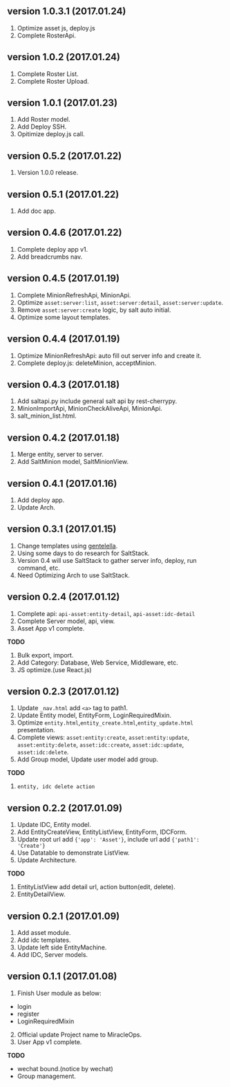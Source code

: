 ## version 1.0.3.1 (2017.01.24)

1. Optimize asset js, deploy.js
2. Complete RosterApi.

## version 1.0.2 (2017.01.24)

1. Complete Roster List.
2. Complete Roster Upload.

## version 1.0.1 (2017.01.23)

1. Add Roster model.
2. Add Deploy SSH.
3. Opitimize deploy.js call.

## version 0.5.2 (2017.01.22)

1. Version 1.0.0 release.

## version 0.5.1 (2017.01.22)

1. Add doc app.

## version 0.4.6 (2017.01.22)

1. Complete deploy app v1.
2. Add breadcrumbs nav.

## version 0.4.5 (2017.01.19)

1. Complete MinionRefreshApi, MinionApi.
2. Optimize `asset:server:list`, `asset:server:detail`, `asset:server:update`.
3. Remove `asset:server:create` logic, by salt auto initial.
4. Optimize some layout templates.

## version 0.4.4 (2017.01.19)

1. Optimize MinionRefreshApi: auto fill out server info and create it.
2. Complete deploy.js: deleteMinion, acceptMinion.

## version 0.4.3 (2017.01.18)

1. Add saltapi.py include general salt api by rest-cherrypy.
2. MinionImportApi, MinionCheckAliveApi, MinionApi.
3. salt\_minion\_list.html.

## version 0.4.2 (2017.01.18)

1. Merge entity, server to server.
2. Add SaltMinion model, SaltMinionView.

## version 0.4.1 (2017.01.16)

1. Add deploy app.
2. Update Arch.

## version 0.3.1 (2017.01.15)

1. Change templates using [gentelella](https://github.com/puikinsh/gentelella).
2. Using some days to do research for SaltStack.
3. Version 0.4 will use SaltStack to gather server info, deploy, run command, etc.
4. Need Optimizing Arch to use SaltStack.

## version 0.2.4 (2017.01.12)

1. Complete api: `api-asset:entity-detail`, `api-asset:idc-detail`
2. Complete Server model, api, view.
3. Asset App v1 complete.

**TODO**
1. Bulk export, import.
2. Add Category: Database, Web Service, Middleware, etc.
3. JS optimize.(use React.js)

## version 0.2.3 (2017.01.12)

1. Update `_nav.html` add `<a>` tag to path1.
2. Update Entity model, EntityForm, LoginRequiredMixin.
3. Optimize `entity.html`,`entity_create.html`,`entity_update.html` presentation. 
4. Complete views: `asset:entity:create`, `asset:entity:update`, `asset:entity:delete`, `asset:idc:create`, `asset:idc:update`, `asset:idc:delete`.
5. Add Group model, Update user model add group.

**TODO**
1. `entity, idc delete action`

## version 0.2.2 (2017.01.09)

1. Update IDC, Entity model.
2. Add EntityCreateView, EntityListView, EntityForm, IDCForm.
3. Update root url add `{'app': 'Asset'}`, include url add `{'path1': 'Create'}`
4. Use Datatable to demonstrate ListView.
5. Update Architecture.

**TODO**

1. EntityListView add detail url, action button(edit, delete).
2. EntityDetailView.

## version 0.2.1 (2017.01.09)

1. Add asset module.
2. Add idc templates.
3. Update left side EntityMachine.
4. Add IDC, Server models.

## version 0.1.1 (2017.01.08)

1. Finish User module as below:
- login
- register
- LoginRequiredMixin
2. Official update Project name to MiracleOps.
3. User App v1 complete.

**TODO**

- wechat bound.(notice by wechat)
- Group management.